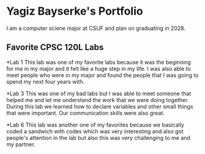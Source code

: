 # Yagiz Bayserke's Portfolio

I am a computer sciene major at CSUF and plan on graduating in 2028.

## Favorite CPSC 120L Labs

*Lab 1
  This lab was one of my favorite labs because it was the beginning for me in my major and it felt like a huge step in my life. I was also able to meet people who were in my     major and found the people that I was going to spend my next four years with.

*Lab 3 
  This was one of my bad labs but I was able to meet someone that helped me and let me understand the work that we were doing together. During this lab we learned how to         declare variables and other small things that were important. Our communication skills were also great.

*Lab 6
  This lab was another one of my favorites because we basically coded a sandwich with codes which was very interesting and also got people's attention in the lab but also this   was very challenging to me and my partner.
